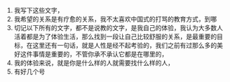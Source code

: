 1. 我写下这些文字，
2. 我希望的关系是有疗愈的关系，我不太喜欢中国式的打骂的教育方式，到哪
3. 切记以下所有的文字，都不是说教的文字，是我自己的体验，我认为大多数人活着都是为了体验生活，那么找到一段让自己比较舒服的关系，是最重要的目标，在这里还有一句话，就是人性是经不起考验的，我们之前有过那么多的美好这件事情是重要的，不管你承不承认它都是在哪里的，
4. 我的体验来说，就是你是什么样的人就需要找什么样的人，
5. 有好几个号 
